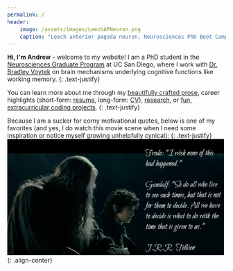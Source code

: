 ```yaml
---
permalink: /
header: 
    image: /assets/images/LeechAPNeuron.png
    caption: "Leech anterior pagoda neuron, Neurosciences PhD Boot Camp"
---
```

**Hi, I'm Andrew** - welcome to my website! I am a PhD student in the [Neurosciences Graduate Program](https://neurograd.ucsd.edu/) at UC San Diego, where I work with [Dr. Bradley Voytek](https://cogsci.ucsd.edu/people/faculty/bradley-voytek.html) on brain mechanisms underlying cognitive functions like working memory. 
{: .text-justify}

You can learn more about me through my [beautifully crafted prose](/about/), career highlights (short-form: [resume](/resume/), long-form: [CV](/cv/)), [research](/research/), or [fun, extracurricular coding projects](/projects/). 
{: .text-justify}

Because I am a sucker for corny motivational quotes, below is one of my favorites (and yes, I do watch this movie scene when I need some inspiration or notice myself growing unhelpfully cynical):
{: .text-justify}
<img src="/assets/images/gandalf.png" width="500">{: .align-center}